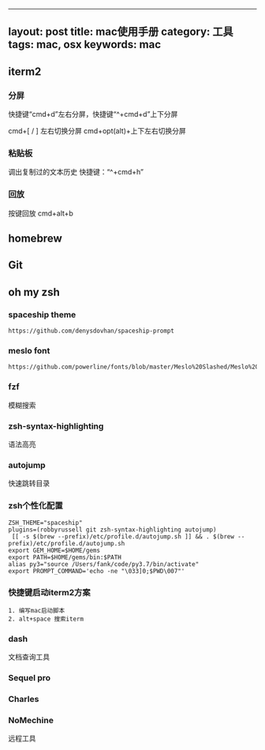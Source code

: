 
---
layout: post
title: mac使用手册
category: 工具
tags: mac, osx
keywords: mac
---

## iterm2

### 分屏

快捷键“cmd+d”左右分屏，快捷键“^+cmd+d”上下分屏

cmd+[ / ] 左右切换分屏 cmd+opt(alt)+上下左右切换分屏

### 粘贴板  

调出复制过的文本历史 快捷键：“^+cmd+h”

### 回放

按键回放 cmd+alt+b

## homebrew

## Git

## oh my zsh 

### spaceship theme 

```
https://github.com/denysdovhan/spaceship-prompt
```

### meslo font

```
https://github.com/powerline/fonts/blob/master/Meslo%20Slashed/Meslo%20LG%20M%20Regular%20for%20Powerline.ttf
```

### fzf

模糊搜索

### zsh-syntax-highlighting 
语法高亮

### autojump

快速跳转目录

### zsh个性化配置

```
ZSH_THEME="spaceship"
plugins=(robbyrussell git zsh-syntax-highlighting autojump)
 [[ -s $(brew --prefix)/etc/profile.d/autojump.sh ]] && . $(brew --prefix)/etc/profile.d/autojump.sh
export GEM_HOME=$HOME/gems
export PATH=$HOME/gems/bin:$PATH
alias py3="source /Users/fank/code/py3.7/bin/activate"
export PROMPT_COMMAND='echo -ne "\033]0;$PWD\007"'
```

### 快捷键启动iterm2方案
```
1. 编写mac启动脚本
2. alt+space 搜索iterm
```

### dash
文档查询工具

### Sequel pro

### Charles

### NoMechine

远程工具
